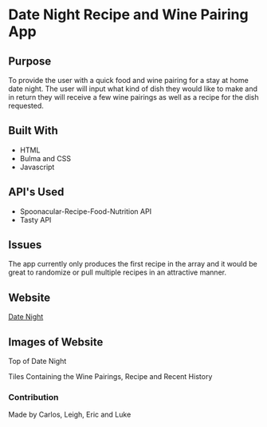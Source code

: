 # Date Night Recipe and Wine Pairing App

## Purpose
To provide the user with a quick food and wine pairing for a stay at home date night.  The user will input what kind of dish they would like to make and in return they will receive a few wine pairings as well as a recipe for the dish requested.

## Built With
* HTML 
* Bulma and CSS
* Javascript

## API's Used
* Spoonacular-Recipe-Food-Nutrition API
* Tasty API

## Issues
The app currently only produces the first recipe in the array and it would be great to randomize or pull multiple recipes in an attractive manner.

## Website
<a href="https://github.com/iwmwargin/date-night" target="_blank">Date Night</a>

## Images of Website
Top of Date Night
<img src="">

Tiles Containing the Wine Pairings, Recipe and Recent History
<img src="">



### Contribution
Made by Carlos, Leigh, Eric and Luke

